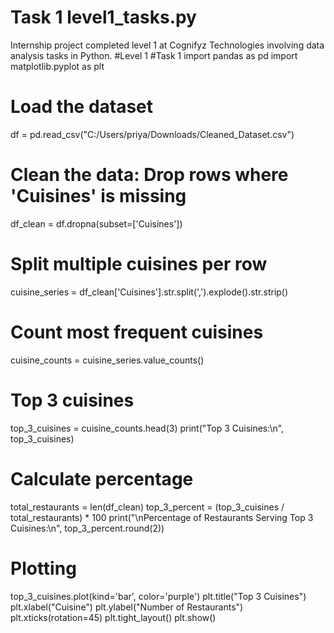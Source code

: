 # Task 1 level1_tasks.py
Internship project completed level 1 at Cognifyz Technologies involving data analysis tasks in Python.
#Level 1
#Task 1
import pandas as pd
import matplotlib.pyplot as plt

# Load the dataset
df = pd.read_csv("C:/Users/priya/Downloads/Cleaned_Dataset.csv")

# Clean the data: Drop rows where 'Cuisines' is missing
df_clean = df.dropna(subset=['Cuisines'])

# Split multiple cuisines per row
cuisine_series = df_clean['Cuisines'].str.split(',').explode().str.strip()

# Count most frequent cuisines
cuisine_counts = cuisine_series.value_counts()

# Top 3 cuisines
top_3_cuisines = cuisine_counts.head(3)
print("Top 3 Cuisines:\n", top_3_cuisines)

# Calculate percentage
total_restaurants = len(df_clean)
top_3_percent = (top_3_cuisines / total_restaurants) * 100
print("\nPercentage of Restaurants Serving Top 3 Cuisines:\n", top_3_percent.round(2))

# Plotting
top_3_cuisines.plot(kind='bar', color='purple')
plt.title("Top 3 Cuisines")
plt.xlabel("Cuisine")
plt.ylabel("Number of Restaurants")
plt.xticks(rotation=45)
plt.tight_layout()
plt.show()

